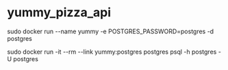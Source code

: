 # yummy_pizza_api

sudo docker run --name yummy -e POSTGRES_PASSWORD=postgres -d postgres

sudo docker run -it --rm --link yummy:postgres postgres psql -h postgres -U postgres
